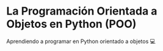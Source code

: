 # La Programación Orientada a Objetos en Python (POO)

Aprendiendo a programar en Python orientado a objetos :computer:

